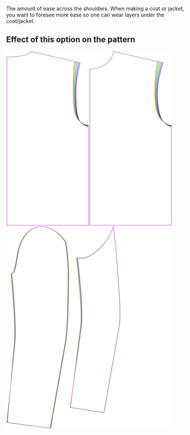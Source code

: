 
The amount of ease across the shoulders. When making a coat or jacket, you want to foresee more ease so one can wear layers under the coat/jacket.


## Effect of this option on the pattern
![This image shows the effect of this option by superimposing several variants that have a different value for this option](bent_shoulderease_sample.svg "Effect of this option on the pattern")